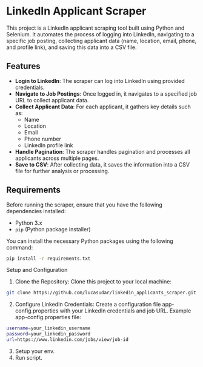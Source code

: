 # LinkedIn Applicant Scraper

This project is a LinkedIn applicant scraping tool built using Python and Selenium. It automates the process of logging into LinkedIn, navigating to a specific job posting, collecting applicant data (name, location, email, phone, and profile link), and saving this data into a CSV file.

## Features

- **Login to LinkedIn**: The scraper can log into LinkedIn using provided credentials.
- **Navigate to Job Postings**: Once logged in, it navigates to a specified job URL to collect applicant data.
- **Collect Applicant Data**: For each applicant, it gathers key details such as:
  - Name
  - Location
  - Email
  - Phone number
  - LinkedIn profile link
- **Handle Pagination**: The scraper handles pagination and processes all applicants across multiple pages.
- **Save to CSV**: After collecting data, it saves the information into a CSV file for further analysis or processing.

## Requirements

Before running the scraper, ensure that you have the following dependencies installed:

- Python 3.x
- `pip` (Python package installer)

You can install the necessary Python packages using the following command:

```bash
pip install -r requirements.txt
```

Setup and Configuration
1.	Clone the Repository:
    Clone this project to your local machine:
```bash
git clone https://github.com/lucasudar/linkedin_applicants_scraper.git
```
2.	Configure LinkedIn Credentials:
    Create a configuration file app-config.properties with your LinkedIn credentials and job URL.
    Example app-config.properties file:
```bash
username=your_linkedin_username
password=your_linkedin_password
url=https://www.linkedin.com/jobs/view/job-id
```
3. Setup your env.
4. Run script.